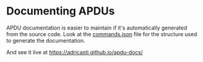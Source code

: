 # Documenting APDUs

APDU documentation is easier to maintain if it's automatically generated from the source code. Look at the [commands.json](commands.json) file for the structure used to generate the documentation.

And see it live at https://adricasti.github.io/apdu-docs/